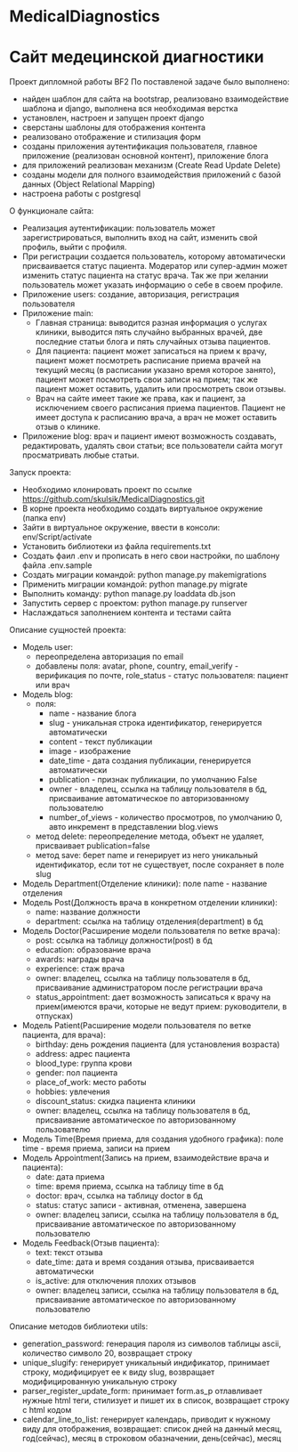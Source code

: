 # MedicalDiagnostics
# Сайт медецинской диагностики
Проект дипломной работы BF2
По поставленой задаче было выполнено:
 - найден шаблон для сайта на bootstrap, реализовано взаимодействие шаблона и django, выполнена вся необходимая верстка
 - установлен, настроен и запущен проект django
 - сверстаны шаблоны для отображения контента
 - реализовано отображение и стилизация форм
 - созданы приложения аутентификация пользователя, главное приложение (реализован основной контент), приложение блога
 - для приложений реализован механизм (Create Read Update Delete)
 - созданы модели для полного взаимодействия приложений с базой данных (Object Relational Mapping)
 - настроена работы с postgresql

О функционале сайта:
 - Реализация аутентификации: пользователь может зарегистрироваться, выполнить вход на сайт, изменить свой профиль, выйти с профиля.
 - При регистрации создается пользователь, которому автоматически присваивается статус пациента. Модератор или супер-админ может изменить статус пациента на статус врача. Так же при желании пользователь может указать информацию о себе в своем профиле.
 - Приложение users: создание, авторизация, регистрация пользователя
 - Приложение main:
   - Главная страница: выводится разная информация о услугах клиники, выводится пять случайно выбранных врачей, две последние статьи блога и пять случайных отзыва пациентов.
   - Для пациента: пациент может записаться на прием к врачу, пациент может посмотреть расписание приема врачей на текущий месяц (в расписании указано время которое занято), пациент может посмотреть свои записи на прием; так же пациент может оставить, удалить или просмотреть свои отзывы.
   - Врач на сайте имеет такие же права, как и пациент, за исключением своего расписания приема пациентов. Пациент не имеет доступа к расписанию врача, а врач не может оставить отзыв о клинике.
 - Приложение blog: врач и пациент имеют возможность создавать, редактировать, удалять свои статьи; все пользователи сайта могут просматривать любые статьи.

Запуск проекта:
 - Необходимо клонировать проект по ссылке https://github.com/skulsik/MedicalDiagnostics.git
 - В корне проекта необходимо создать виртуальное окружение (папка env)
 - Зайти в виртуальное окружение, ввести в консоли: env/Script/activate 
 - Установить библиотеки из файла requirements.txt
 - Создать фаил .env и прописать в него свои настройки, по шаблону файла .env.sample
 - Создать миграции командой: python manage.py makemigrations
 - Применить миграции командой: python manage.py migrate
 - Выполнить команду: python manage.py loaddata db.json
 - Запустить сервер с проектом: python manage.py runserver
 - Наслаждаться заполнением контента и тестами сайта

Описание сущностей проекта:
 - Модель user:
   - переопределена авторизация по email
   - добавлены поля: avatar, phone, country, email_verify - верификация по почте, role_status - статус пользователя: пациент или врач
 - Модель blog:
   - поля:
     - name - название блога
     - slug - уникальная строка идентификатор, генерируется автоматически
     - content - текст публикации
     - image - изображение
     - date_time - дата создания публикации, генерируется автоматически
     - publication - признак публикации, по умолчанию False
     - owner - владелец, ссылка на таблицу пользователя в бд, присваивание автоматическое по авторизованному пользователю
     - number_of_views - количество просмотров, по умолчанию 0, авто инкремент в представлении blog.views
   - метод delete: переопределение метода, объект не удаляет, присваивает publication=false
   - метод save: берет name и генерирует из него уникальный идентификатор, если тот не существует, после сохраняет в поле slug
 - Модель Department(Отделение клиники): поле name - название отделения
 - Модель Post(Должность врача в конкретном отделении клиники):
   - name: название должности
   - department: ссылка на таблицу отделения(department) в бд
 - Модель Doctor(Расширение модели пользователя по ветке врача):
   - post: ссылка на таблицу должности(post) в бд
   - education: образование врача
   - awards: награды врача
   - experience: стаж врача
   - owner: владелец, ссылка на таблицу пользователя в бд, присваивание администратором после регистрации врача
   - status_appointment: дает возможность записаться к врачу на прием(имеются врачи, которые не ведут прием: руководители, в отпусках)
 - Модель Patient(Расширение модели пользователя по ветке пациента, для врача):
   - birthday: день рождения пациента (для установления возраста)
   - address: адрес пациента
   - blood_type: группа крови
   - gender: пол пациента
   - place_of_work: место работы
   - hobbies: увлечения
   - discount_status: скидка пациента клиники
   - owner: владелец, ссылка на таблицу пользователя в бд, присваивание автоматическое по авторизованному пользователю
 - Модель Time(Время приема, для создания удобного графика): поле time - время приема, записи на прием
 - Модель Appointment(Запись на прием, взаимодействие врача и пациента):
   - date: дата приема
   - time: время приема, ссылка на таблицу time в бд
   - doctor: врач, ссылка на таблицу doctor в бд
   - status: статус записи - активная, отменена, завершена
   - owner: владелец записи, ссылка на таблицу пользователя в бд, присваивание автоматическое по авторизованному пользователю
 - Модель Feedback(Отзыв пациента):
   - text: текст отзыва
   - date_time: дата и время создания отзыва, присваивается автоматически
   - is_active: для отключения плохих отзывов
   - owner: владелец записи, ссылка на таблицу пользователя в бд, присваивание автоматическое по авторизованному пользователю

Описание методов библиотеки utils:
 - generation_password: генерация пароля из символов таблицы ascii, количество символо 20, возвращает строку
 - unique_slugify: генерирует уникальный индификатор, принимает строку, модифицирует ее к виду slug, возвращает модифицированную уникальную строку
 - parser_register_update_form: принимает form.as_p отлавливает нужные html теги, стилизует и пишет их в список, возвращает строку с html кодом
 - calendar_line_to_list: генерирует календарь, приводит к нужному виду для отображения, возвращает: список дней на данный месяц, год(сейчас), месяц в строковом обазначении, день(сейчас), месяц
